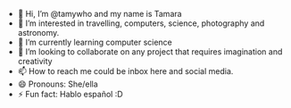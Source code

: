 - 👋 Hi, I’m @tamywho and my name is Tamara
- 👀 I’m interested in travelling, computers, science, photography and astronomy. 
- 🌱 I’m currently learning computer science
- 💞️ I’m looking to collaborate on any project that requires imagination and creativity
- 📫 How to reach me could be inbox here and social media. 
- 😄 Pronouns: She/ella
- ⚡ Fun fact: Hablo español :D 

<!---
tamywho/tamywho is a ✨ special ✨ repository because its `README.md` (this file) appears on your GitHub profile.
You can click the Preview link to take a look at your changes.
--->
